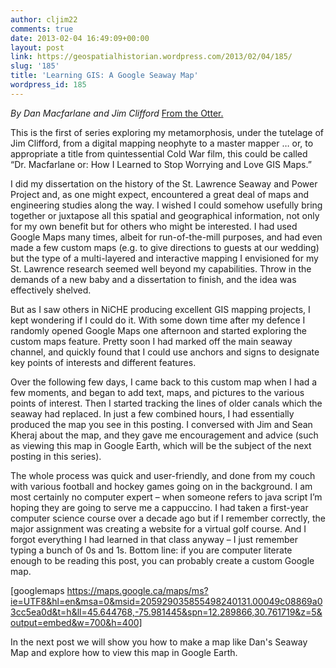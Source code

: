 ```yaml
---
author: cljim22
comments: true
date: 2013-02-04 16:49:09+00:00
layout: post
link: https://geospatialhistorian.wordpress.com/2013/02/04/185/
slug: '185'
title: 'Learning GIS: A Google Seaway Map'
wordpress_id: 185
---
```


_By Dan Macfarlane and Jim Clifford_
[From the Otter.](http://niche-canada.org/node/9890)



This is the first of series exploring my metamorphosis, under the tutelage of Jim Clifford, from a digital mapping neophyte to a master mapper … or, to appropriate a title from quintessential Cold War film, this could be called “Dr. Macfarlane or: How I Learned to Stop Worrying and Love GIS Maps.” 




I did my dissertation on the history of the St. Lawrence Seaway and Power Project and, as one might expect, encountered a great deal of maps and engineering studies along the way. I wished I could somehow usefully bring together or juxtapose all this spatial and geographical information, not only for my own benefit but for others who might be interested. I had used Google Maps many times, albeit for run-of-the-mill purposes, and had even made a few custom maps (e.g. to give directions to guests at our wedding) but the type of a multi-layered and interactive mapping I envisioned for my St. Lawrence research seemed well beyond my capabilities. Throw in the demands of a new baby and a dissertation to finish, and the idea was effectively shelved. 




But as I saw others in NiCHE producing excellent GIS mapping projects, I kept wondering if I could do it. With some down time after my defence I randomly opened Google Maps one afternoon and started exploring the custom maps feature. Pretty soon I had marked off the main seaway channel, and quickly found that I could use anchors and signs to designate key points of interests and different features. 




Over the following few days, I came back to this custom map when I had a few moments, and began to add text, maps, and pictures to the various points of interest. Then I started tracking the lines of older canals which the seaway had replaced. In just a few combined hours, I had essentially produced the map you see in this posting. I conversed with Jim and Sean Kheraj about the map, and they gave me encouragement and advice (such as viewing this map in Google Earth, which will be the subject of the next posting in this series).  




The whole process was quick and user-friendly, and done from my couch with various football and hockey games going on in the background. I am most certainly no computer expert – when someone refers to java script I’m hoping they are going to serve me a cappuccino. I had taken a first-year computer science course over a decade ago but if I remember correctly, the major assignment was creating a website for a virtual golf course. And I forgot everything I had learned in that class anyway – I just remember typing a bunch of 0s and 1s. Bottom line: if you are computer literate enough to be reading this post, you can probably create a custom Google map. 




[googlemaps https://maps.google.ca/maps/ms?ie=UTF8&hl=en&msa=0&msid=205929035855498240131.00049c08869a03cc5ea0d&t=h&ll=45.644768,-75.981445&spn=12.289866,30.761719&z=5&output=embed&w=700&h=400]




In the next post we will show you how to make a map like Dan's Seaway Map and explore how to view this map in Google Earth.
